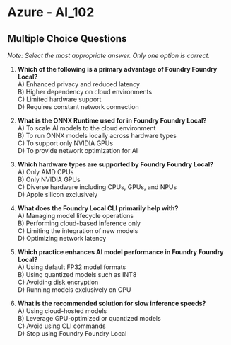 # **Azure - AI_102**

## Multiple Choice Questions

*Note: Select the most appropriate answer. Only one option is correct.*

1. **Which of the following is a primary advantage of Foundry Foundry Local?**  
   A) Enhanced privacy and reduced latency  
   B) Higher dependency on cloud environments  
   C) Limited hardware support  
   D) Requires constant network connection  

2. **What is the ONNX Runtime used for in Foundry Foundry Local?**  
   A) To scale AI models to the cloud environment  
   B) To run ONNX models locally across hardware types  
   C) To support only NVIDIA GPUs  
   D) To provide network optimization for AI  

3. **Which hardware types are supported by Foundry Foundry Local?**  
   A) Only AMD CPUs  
   B) Only NVIDIA GPUs  
   C) Diverse hardware including CPUs, GPUs, and NPUs  
   D) Apple silicon exclusively  

4. **What does the Foundry Local CLI primarily help with?**  
   A) Managing model lifecycle operations  
   B) Performing cloud-based inference only  
   C) Limiting the integration of new models  
   D) Optimizing network latency  

5. **Which practice enhances AI model performance in Foundry Foundry Local?**  
   A) Using default FP32 model formats  
   B) Using quantized models such as INT8  
   C) Avoiding disk encryption  
   D) Running models exclusively on CPU  

6. **What is the recommended solution for slow inference speeds?**  
   A) Using cloud-hosted models  
   B) Leverage GPU-optimized or quantized models  
   C) Avoid using CLI commands  
   D) Stop using Foundry Foundry Local